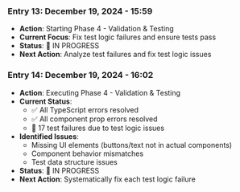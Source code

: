 ### **Entry 13**: December 19, 2024 - 15:59
- **Action**: Starting Phase 4 - Validation & Testing
- **Current Focus**: Fix test logic failures and ensure tests pass
- **Status**: 🔴 IN PROGRESS
- **Next Action**: Analyze test failures and fix test logic issues

### **Entry 14**: December 19, 2024 - 16:02
- **Action**: Executing Phase 4 - Validation & Testing
- **Current Status**: 
  - ✅ All TypeScript errors resolved
  - ✅ All component prop errors resolved
  - 🔴 17 test failures due to test logic issues
- **Identified Issues**:
  - Missing UI elements (buttons/text not in actual components)
  - Component behavior mismatches
  - Test data structure issues
- **Status**: 🔴 IN PROGRESS
- **Next Action**: Systematically fix each test logic failure
